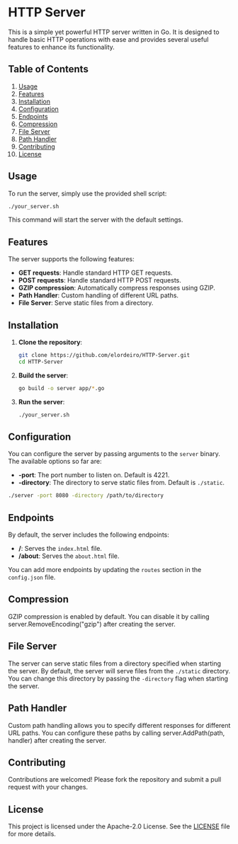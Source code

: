 # HTTP Server

This is a simple yet powerful HTTP server written in Go. It is designed to handle basic HTTP operations with ease and provides several useful features to enhance its functionality.

## Table of Contents

1. [Usage](#usage)
2. [Features](#features)
3. [Installation](#installation)
4. [Configuration](#configuration)
5. [Endpoints](#endpoints)
6. [Compression](#compression)
7. [File Server](#file-server)
8. [Path Handler](#path-handler)
9. [Contributing](#contributing)
10. [License](#license)

## Usage

To run the server, simply use the provided shell script:

```bash
./your_server.sh
```

This command will start the server with the default settings.

## Features

The server supports the following features:

-   **GET requests**: Handle standard HTTP GET requests.
-   **POST requests**: Handle standard HTTP POST requests.
-   **GZIP compression**: Automatically compress responses using GZIP.
-   **Path Handler**: Custom handling of different URL paths.
-   **File Server**: Serve static files from a directory.

## Installation

1. **Clone the repository**:

    ```bash
    git clone https://github.com/elordeiro/HTTP-Server.git
    cd HTTP-Server
    ```

2. **Build the server**:

    ```bash
    go build -o server app/*.go
    ```

3. **Run the server**:
    ```bash
    ./your_server.sh
    ```

## Configuration

You can configure the server by passing arguments to the `server` binary. The available options so far are:

-   **-port**: The port number to listen on. Default is 4221.
-   **-directory**: The directory to serve static files from. Default is `./static`.

```bash
./server -port 8080 -directory /path/to/directory
```

## Endpoints

By default, the server includes the following endpoints:

-   **/**: Serves the `index.html` file.
-   **/about**: Serves the `about.html` file.

You can add more endpoints by updating the `routes` section in the `config.json` file.

## Compression

GZIP compression is enabled by default. You can disable it by calling server.RemoveEncoding("gzip") after creating the server.

## File Server

The server can serve static files from a directory specified when starting the server. By default, the server will serve files from the `./static` directory. You can change this directory by passing the `-directory` flag when starting the server.

## Path Handler

Custom path handling allows you to specify different responses for different URL paths. You can configure these paths by calling server.AddPath(path, handler) after creating the server.

## Contributing

Contributions are welcomed! Please fork the repository and submit a pull request with your changes.

## License

This project is licensed under the Apache-2.0 License. See the [LICENSE](LICENSE) file for more details.
